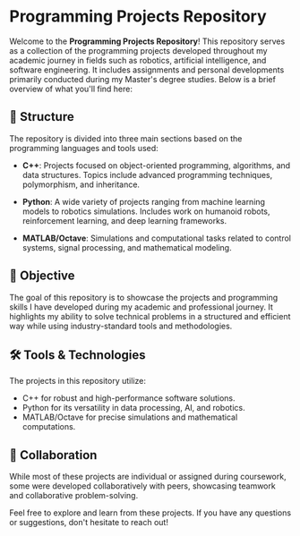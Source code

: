 # Programming Projects Repository

Welcome to the **Programming Projects Repository**! This repository serves as a collection of the programming projects developed throughout my academic journey in fields such as robotics, artificial intelligence, and software engineering. It includes assignments and personal developments primarily conducted during my Master's degree studies. Below is a brief overview of what you'll find here:

## 📂 Structure
The repository is divided into three main sections based on the programming languages and tools used:

- **C++**: Projects focused on object-oriented programming, algorithms, and data structures. Topics include advanced programming techniques, polymorphism, and inheritance.
  
- **Python**: A wide variety of projects ranging from machine learning models to robotics simulations. Includes work on humanoid robots, reinforcement learning, and deep learning frameworks.
  
- **MATLAB/Octave**: Simulations and computational tasks related to control systems, signal processing, and mathematical modeling.

## 🌟 Objective
The goal of this repository is to showcase the projects and programming skills I have developed during my academic and professional journey. It highlights my ability to solve technical problems in a structured and efficient way while using industry-standard tools and methodologies.

## 🛠️ Tools & Technologies
The projects in this repository utilize:
- C++ for robust and high-performance software solutions.
- Python for its versatility in data processing, AI, and robotics.
- MATLAB/Octave for precise simulations and mathematical computations.

## 🤝 Collaboration
While most of these projects are individual or assigned during coursework, some were developed collaboratively with peers, showcasing teamwork and collaborative problem-solving.

Feel free to explore and learn from these projects. If you have any questions or suggestions, don't hesitate to reach out!


